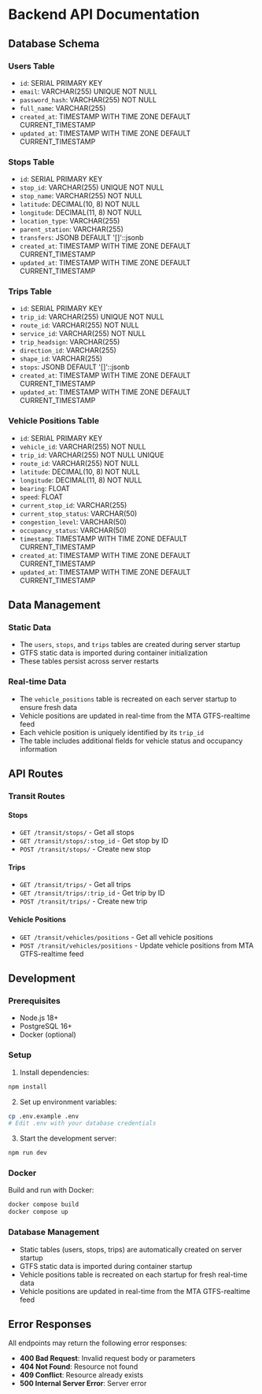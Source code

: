 # Backend API Documentation

## Database Schema

### Users Table
- `id`: SERIAL PRIMARY KEY
- `email`: VARCHAR(255) UNIQUE NOT NULL
- `password_hash`: VARCHAR(255) NOT NULL
- `full_name`: VARCHAR(255)
- `created_at`: TIMESTAMP WITH TIME ZONE DEFAULT CURRENT_TIMESTAMP
- `updated_at`: TIMESTAMP WITH TIME ZONE DEFAULT CURRENT_TIMESTAMP

### Stops Table
- `id`: SERIAL PRIMARY KEY
- `stop_id`: VARCHAR(255) UNIQUE NOT NULL
- `stop_name`: VARCHAR(255) NOT NULL
- `latitude`: DECIMAL(10, 8) NOT NULL
- `longitude`: DECIMAL(11, 8) NOT NULL
- `location_type`: VARCHAR(255)
- `parent_station`: VARCHAR(255)
- `transfers`: JSONB DEFAULT '[]'::jsonb
- `created_at`: TIMESTAMP WITH TIME ZONE DEFAULT CURRENT_TIMESTAMP
- `updated_at`: TIMESTAMP WITH TIME ZONE DEFAULT CURRENT_TIMESTAMP

### Trips Table
- `id`: SERIAL PRIMARY KEY
- `trip_id`: VARCHAR(255) UNIQUE NOT NULL
- `route_id`: VARCHAR(255) NOT NULL
- `service_id`: VARCHAR(255) NOT NULL
- `trip_headsign`: VARCHAR(255)
- `direction_id`: VARCHAR(255)
- `shape_id`: VARCHAR(255)
- `stops`: JSONB DEFAULT '[]'::jsonb
- `created_at`: TIMESTAMP WITH TIME ZONE DEFAULT CURRENT_TIMESTAMP
- `updated_at`: TIMESTAMP WITH TIME ZONE DEFAULT CURRENT_TIMESTAMP

### Vehicle Positions Table
- `id`: SERIAL PRIMARY KEY
- `vehicle_id`: VARCHAR(255) NOT NULL
- `trip_id`: VARCHAR(255) NOT NULL UNIQUE
- `route_id`: VARCHAR(255) NOT NULL
- `latitude`: DECIMAL(10, 8) NOT NULL
- `longitude`: DECIMAL(11, 8) NOT NULL
- `bearing`: FLOAT
- `speed`: FLOAT
- `current_stop_id`: VARCHAR(255)
- `current_stop_status`: VARCHAR(50)
- `congestion_level`: VARCHAR(50)
- `occupancy_status`: VARCHAR(50)
- `timestamp`: TIMESTAMP WITH TIME ZONE DEFAULT CURRENT_TIMESTAMP
- `created_at`: TIMESTAMP WITH TIME ZONE DEFAULT CURRENT_TIMESTAMP
- `updated_at`: TIMESTAMP WITH TIME ZONE DEFAULT CURRENT_TIMESTAMP

## Data Management

### Static Data
- The `users`, `stops`, and `trips` tables are created during server startup
- GTFS static data is imported during container initialization
- These tables persist across server restarts

### Real-time Data
- The `vehicle_positions` table is recreated on each server startup to ensure fresh data
- Vehicle positions are updated in real-time from the MTA GTFS-realtime feed
- Each vehicle position is uniquely identified by its `trip_id`
- The table includes additional fields for vehicle status and occupancy information

## API Routes

### Transit Routes

#### Stops
- `GET /transit/stops/` - Get all stops
- `GET /transit/stops/:stop_id` - Get stop by ID
- `POST /transit/stops/` - Create new stop

#### Trips
- `GET /transit/trips/` - Get all trips
- `GET /transit/trips/:trip_id` - Get trip by ID
- `POST /transit/trips/` - Create new trip

#### Vehicle Positions
- `GET /transit/vehicles/positions` - Get all vehicle positions
- `POST /transit/vehicles/positions` - Update vehicle positions from MTA GTFS-realtime feed

## Development

### Prerequisites
- Node.js 18+
- PostgreSQL 16+
- Docker (optional)

### Setup
1. Install dependencies:
```bash
npm install
```

2. Set up environment variables:
```bash
cp .env.example .env
# Edit .env with your database credentials
```

3. Start the development server:
```bash
npm run dev
```

### Docker
Build and run with Docker:
```bash
docker compose build
docker compose up
```

### Database Management
- Static tables (users, stops, trips) are automatically created on server startup
- GTFS static data is imported during container startup
- Vehicle positions table is recreated on each startup for fresh real-time data
- Vehicle positions are updated in real-time from the MTA GTFS-realtime feed

## Error Responses

All endpoints may return the following error responses:

- **400 Bad Request**: Invalid request body or parameters
- **404 Not Found**: Resource not found
- **409 Conflict**: Resource already exists
- **500 Internal Server Error**: Server error